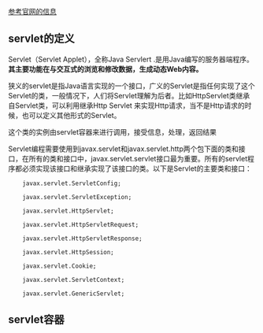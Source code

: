 [参考官网的信息](https://www.ibm.com/developerworks/cn/java/j-lo-servlet/)
## servlet的定义
Servlet（Servlet Applet），全称Java Servlert .是用Java编写的服务器端程序。**其主要功能在与交互式的浏览和修改数据，生成动态Web内容。**

狭义的servlet是指Java语言实现的一个接口，广义的Servlet是指任何实现了这个Servlet的类，一般情况下，人们将Servlet理解为后者。比如HttpServlet类继承自Servlet类，可以利用继承Http Servlet  来实现Http请求，当不是Http请求的时候，也可以定义其他形式的Servlet。

这个类的实例由servlet容器来进行调用，接受信息，处理，返回结果


 Servlet编程需要使用到javax.servlet和javax.servlet.http两个包下面的类和接口，在所有的类和接口中，javax.servlet.servlet接口最为重要。所有的servlet程序都必须实现该接口和继承实现了该接口的类。以下是Servlet的主要类和接口：

        javax.servlet.ServletConfig;

        javax.servlet.ServletException;

        javax.servlet.HttpServlet;

        javax.servlet.HttpServletRequest;

        javax.servlet.HttpServletResponse;

        javax.servlet.HttpSession;

        javax.servlet.Cookie;

        javax.servlet.ServletContext;

        javax.servlet.GenericServlet;


## servlet容器

